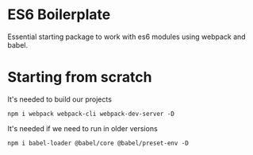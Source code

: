 # ES6 Boilerplate

Essential starting package to work with es6 modules using webpack and babel.


# Starting from scratch

It's needed to build our projects
```
npm i webpack webpack-cli webpack-dev-server -D
```

It's needed if we need to run in older versions
```
npm i babel-loader @babel/core @babel/preset-env -D
```